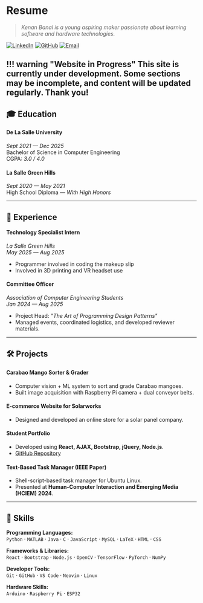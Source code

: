 #  **Resume** 
> _Kenan Banal is a young aspiring maker passionate about learning software and hardware technologies._

 [![LinkedIn](https://img.shields.io/badge/LinkedIn-0077B5?style=flat&logo=linkedin&logoColor=white)](https://linkedin.com/in/kenan-banal)
 [![GitHub](https://img.shields.io/badge/GitHub-181717?style=flat&logo=github&logoColor=white)](https://github.com/kenaniscoding)
 [![Email](https://img.shields.io/badge/Email-D14836?style=flat&logo=gmail&logoColor=white)](mailto:kenanbanal@example.com)  

!!! warning "Website in Progress"
    This site is currently under development. Some sections may be incomplete, and content will be updated regularly. Thank you!  
---

## 🎓 **Education**
#### **De La Salle University**  
*Sept 2021 — Dec 2025*  
Bachelor of Science in Computer Engineering  
CGPA: *3.0 / 4.0*  

#### **La Salle Green Hills**  
*Sept 2020 — May 2021*  
High School Diploma — _With High Honors_

---

## 💼 **Experience**

#### **Technology Specialist Intern**  
_La Salle Green Hills_  
*May 2025 — Aug 2025*  
- Programmer involved in coding the makeup slip  
- Involved in 3D printing and VR headset use

#### **Committee Officer**  
_Association of Computer Engineering Students_  
*Jan 2024 — Aug 2025*  
- Project Head: _"The Art of Programming Design Patterns"_  
- Managed events, coordinated logistics, and developed reviewer materials.

---

## 🛠 **Projects**

#### **Carabao Mango Sorter & Grader**
- Computer vision + ML system to sort and grade Carabao mangoes.  
- Built image acquisition with Raspberry Pi camera + dual conveyor belts.

#### **E-commerce Website for Solarworks**
- Designed and developed an online store for a solar panel company.

#### **Student Portfolio**
- Developed using **React, AJAX, Bootstrap, jQuery, Node.js**.  
- [GitHub Repository](https://github.com/kenaniscoding/LBYCPG3_FinalProject)

#### **Text-Based Task Manager (IEEE Paper)**
- Shell-script-based task manager for Ubuntu Linux.  
- Presented at **Human-Computer Interaction and Emerging Media (HCIEM) 2024**.

---

## 🧠 **Skills**

**Programming Languages:**  
`Python` · `MATLAB` · `Java` · `C` · `JavaScript` · `MySQL` · `LaTeX` · `HTML` · `CSS`  

**Frameworks & Libraries:**  
`React` · `Bootstrap` · `Node.js` · `OpenCV` · `TensorFlow` · `PyTorch` · `NumPy`  

**Developer Tools:**  
`Git` · `GitHub` · `VS Code` · `Neovim` · `Linux`  

**Hardware Skills:**  
`Arduino` · `Raspberry Pi` · `ESP32`
